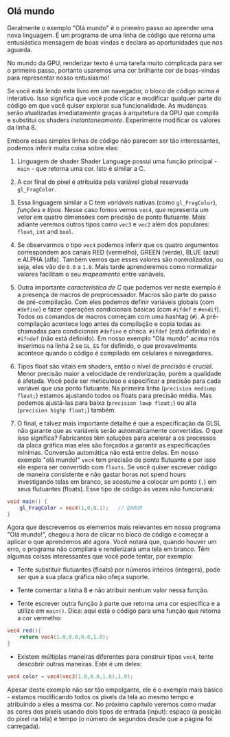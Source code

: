 ## Olá mundo

Geralmente o exemplo "Olá mundo" é o primeiro passo ao aprender uma nova linguagem. É um programa de uma linha de código que retorna uma entusiástica mensagem de boas vindas e declara as oportunidades que nos aguarda.

No mundo da GPU, renderizar texto é uma tarefa muito complicada para ser o primeiro passo, portanto usaremos uma cor brilhante cor de boas-vindas para representar nosso entusiasmo!

<div class="codeAndCanvas" data="hello_world.frag"></div>

Se você está lendo este livro em um navegador, o bloco de código acima é interativo. Isso significa que você pode clicar e modificar qualquer parte do código em que você quiser explorar sua funcionalidade. As mudanças serão atualizadas imediatamente graças à arquitetura da GPU que compila e substitui os shaders *instantaneamente*. Experimente modificar os valores da linha 8.

Embora essas simples linhas de código não parecem ser tão interessantes, podemos inferir muita coisa sobre elas:

1. Linguagem de shader Shader Language possui uma função principal - `main` - que retorna uma cor. Isto é similar a C.

2. A cor final do pixel é atribuída pela variável global reservada `gl_FragColor`.

3. Essa linguagem similar a C tem *variáveis* nativas (como `gl_FragColor`), *funções* e *tipos*. Nesse caso fomos vemos `vec4`, que representa um vetor em quatro dimensões com precisão de ponto flutuante. Mais adiante veremos outros tipos como `vec3` e `vec2` além dos populares: `float`, `int` and `bool`.

4. Se observarmos o tipo `vec4` podemos inferir que os quatro argumentos correspondem aos canais RED (vermelho), GREEN (verde), BLUE (azul) e ALPHA (alfa). Também vemos que esses valores são *normalizados*, ou seja, eles vão de `0.0` a `1.0`. Mais tarde aprenderemos como normalizar valores facilitam o seu *mapeamento* entre variáveis.

5. Outra importante *característica de C* que podemos ver neste exemplo é a presença de macros de preprocessador. Macros são parte do passo de pré-compilação. Com eles podemos definir variáveis globais (com `#define`) e fazer operações condicionais básicas (com `#ifdef` e `#endif`). Todos os comandos de macros começam com uma hashtag (`#`). A pré-compilação acontece logo antes da compilação e copia todas as chamadas para condicionais `#define` e checa` #ifdef` (está definido) e` #ifndef` (não está definido). Em nosso exemplo "Olá mundo" acima nós inserimos na linha 2 se `GL_ES` for definido, o que provavelmente acontece quando o código é compilado em celulares e navegadores.

6. Tipos float são vitais em shaders, então o nível de *precisão* é crucial. Menor precisão maior a velocidade de renderização, porém a qualidade é afetada. Você pode ser meticuloso e especificar a precisão para cada variável que usa ponto flutuante. Na primeira linha (`precision mediump float;`) estamos ajustando todos os floats para precisão média. Mas podemos ajustá-las para baixa (`precision lowp float;`) ou alta (`precision highp float;`) também.

7. O final, e talvez mais importante detalhe é que a especificação da GLSL não garante que as variáveis serão automaticamente convertidas. O que isso significa? Fabricantes têm soluções para acelerar a os processos da placa gráfica mas eles são forçados a garantir as especificações mínimas. Conversão automática não está entre delas. Em nosso exemplo "olá mundo!" `vec4` tem precisão de ponto flutuante e por isso ele espera ser convertido com `floats`. Se você quiser escrever código de maneira consistente e não gastar horas not spend hours investigando telas em branco, se acostume a colocar um ponto (`.`) em seus flutuantes (floats). Esse tipo de código às vezes não funcionará:

```glsl
void main() {
    gl_FragColor = vec4(1,0,0,1);	// ERROR
}
```

Agora que descrevemos os elementos mais relevantes em nosso programa "Olá mundo!", chegou a hora de clicar no bloco de código e começar a aplicar o que aprendemos até agora. Você notará que, quando houver um erro, o programa não compilará e renderizará uma tela em branco. Têm algumas coisas interessantes que você pode tentar, por exemplo:

* Tente substituir flutuantes (floats) por números inteiros (integers), pode ser que a sua placa gráfica não ofeça suporte.

* Tente comentar a linha 8 e não atribuir nenhum valor nessa função.

* Tente escrever outra função à parte que retorna uma cor específica e a utilize em `main()`. Dica: aqui está o código para uma função que retorna a cor vermelho:

```glsl
vec4 red(){
    return vec4(1.0,0.0,0.0,1.0);
}
```

* Existem múltiplas maneiras diferentes para construir tipos `vec4`, tente descobrir outras maneiras. Este é um deles:

```glsl
vec4 color = vec4(vec3(1.0,0.0,1.0),1.0);
```

Apesar deste exemplo não ser tão empolgante, ele é o exemplo mais básico - estamos modificando todos os pixels da tela ao mesmo tempo e atribuindo a eles a mesma cor. No próximo capítulo veremos como mudar as cores dos pixels usando dois tipos de entrada (input): espaço (a posição do pixel na tela) e tempo (o número de segundos desde que a página foi carregada).
